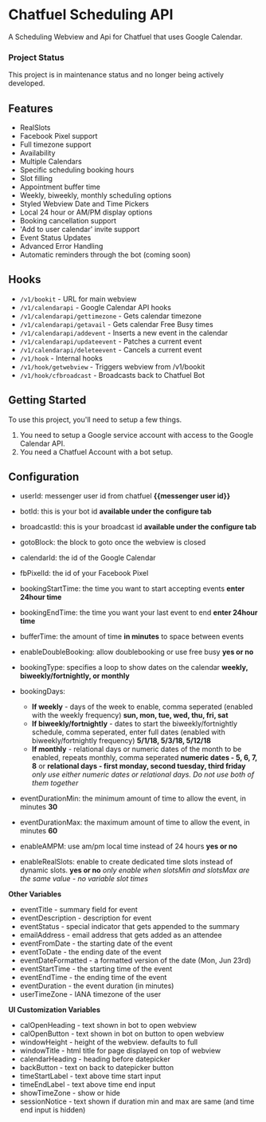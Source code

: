 # Chatfuel Scheduling API

A Scheduling Webview and Api for Chatfuel that uses Google Calendar.

### Project Status

This project is in maintenance status and no longer being actively developed.

## Features

-   RealSlots
-   Facebook Pixel support
-   Full timezone support
-   Availability
-   Multiple Calendars
-   Specific scheduling booking hours
-   Slot filling
-   Appointment buffer time
-   Weekly, biweekly, monthly scheduling options
-   Styled Webview Date and Time Pickers
-   Local 24 hour or AM/PM display options
-   Booking cancellation support
-   'Add to user calendar' invite support
-   Event Status Updates
-   Advanced Error Handling
-   Automatic reminders through the bot (coming soon)

## Hooks

-   `/v1/bookit` - URL for main webview
-   `/v1/calendarapi` - Google Calendar API hooks
-   `/v1/calendarapi/gettimezone` - Gets calendar timezone
-   `/v1/calendarapi/getavail` - Gets calendar Free Busy times
-   `/v1/calendarapi/addevent` - Inserts a new event in the calendar
-   `/v1/calendarapi/updateevent` - Patches a current event
-   `/v1/calendarapi/deleteevent` - Cancels a current event
-   `/v1/hook` - Internal hooks
-   `/v1/hook/getwebview` - Triggers webview from /v1/bookit
-   `/v1/hook/cfbroadcast` - Broadcasts back to Chatfuel Bot

## Getting Started

To use this project, you'll need to setup a few things.

1. You need to setup a Google service account with access to the Google Calendar API.
2. You need a Chatfuel Account with a bot setup.

## Configuration

-   userId: messenger user id from chatfuel **{{messenger user id}}**
-   botId: this is your bot id **available under the configure tab**
-   broadcastId: this is your broadcast id **available under the configure tab**
-   gotoBlock: the block to goto once the webview is closed
-   calendarId: the id of the Google Calendar
-   fbPixelId: the id of your Facebook Pixel
-   bookingStartTime: the time you want to start accepting events **enter 24hour time**
-   bookingEndTime: the time you want your last event to end **enter 24hour time**
-   bufferTime: the amount of time **in minutes** to space between events
-   enableDoubleBooking: allow doublebooking or use free busy **yes or no**
-   bookingType: specifies a loop to show dates on the calendar **weekly, biweekly/fortnightly, or monthly**
-   bookingDays:

    -   **If weekly** - days of the week to enable, comma seperated (enabled with the weekly frequency) **sun, mon, tue, wed, thu, fri, sat**
    -   **If biweekly/fortnightly** - dates to start the biweekly/fortnightly schedule, comma seperated, enter full dates (enabled with biweekly/fortnightly frequency) **5/1/18, 5/3/18, 5/12/18**
    -   **If monthly** - relational days or numeric dates of the month to be enabled, repeats monthly, comma seperated **numeric dates - 5, 6, 7, 8** or **relational days - first monday, second tuesday, third friday** _only use either numeric dates or relational days. Do not use both of them together_

-   eventDurationMin: the minimum amount of time to allow the event, in minutes **30**
-   eventDurationMax: the maximum amount of time to allow the event, in minutes **60**
-   enableAMPM: use am/pm local time instead of 24 hours **yes or no**
-   enableRealSlots: enable to create dedicated time slots instead of dynamic slots. **yes or no** _only enable when slotsMin and slotsMax are the same value - no variable slot times_

**Other Variables**

-   eventTitle - summary field for event
-   eventDescription - description for event
-   eventStatus - special indicator that gets appended to the summary
-   emailAddress - email address that gets added as an attendee
-   eventFromDate - the starting date of the event
-   eventToDate - the ending date of the event
-   eventDateFormatted - a formatted version of the date (Mon, Jun 23rd)
-   eventStartTime - the starting time of the event
-   eventEndTime - the ending time of the event
-   eventDuration - the event duration (in minutes)
-   userTimeZone - IANA timezone of the user

**UI Customization Variables**

-   calOpenHeading - text shown in bot to open webview
-   calOpenButton - text shown in bot on button to open webview
-   windowHeight - height of the webview. defaults to full
-   windowTitle - html title for page displayed on top of webview
-   calendarHeading - heading before datepicker
-   backButton - text on back to datepicker button
-   timeStartLabel - text above time start input
-   timeEndLabel - text above time end input
-   showTimeZone - show or hide
-   sessionNotice - text shown if duration min and max are same (and time end input is hidden)
